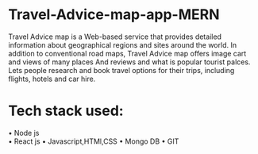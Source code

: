 # Travel-Advice-map-app-MERN
Travel Advice map is a Web-based service that provides detailed information about geographical regions and sites around the world. In addition to conventional road maps, Travel Advice map offers image cart and views of many places And reviews and what is popular tourist palces.
Lets people research and book travel options for their trips, including flights, hotels and car hire.
# Tech stack used: 
•	Node js                                   
•	React js
•	Javascript,HTMl,CSS
•	Mongo DB
•	GIT


